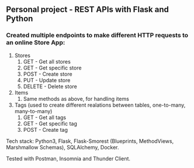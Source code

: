 ## Personal project - REST APIs with Flask and Python
### Created multiple endpoints to make different HTTP requests to an online Store App:
1. Stores
    1. GET - Get all stores
    2. GET - Get specific store
    3. POST - Create store
    4. PUT - Update store
    5. DELETE - Delete store
2. Items
    1. Same methods as above, for handling items
3. Tags (used to create different realations between tables, one-to-many, many-to-many)
    1. GET - Get all tags
    2. GET - Get specific tag
    3. POST - Create tag

Tech stack: Python3, Flask, Flask-Smorest (Blueprints, MethodViews, Marshmallow Schemas), SQLAlchemy, Docker.

Tested with Postman, Insomnia and Thunder Client.
